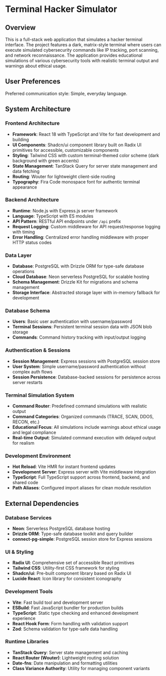 # Terminal Hacker Simulator

## Overview

This is a full-stack web application that simulates a hacker terminal interface. The project features a dark, matrix-style terminal where users can execute simulated cybersecurity commands like IP tracking, port scanning, and network reconnaissance. The application provides educational simulations of various cybersecurity tools with realistic terminal output and warnings about ethical usage.

## User Preferences

Preferred communication style: Simple, everyday language.

## System Architecture

### Frontend Architecture
- **Framework**: React 18 with TypeScript and Vite for fast development and building
- **UI Components**: Shadcn/ui component library built on Radix UI primitives for accessible, customizable components
- **Styling**: Tailwind CSS with custom terminal-themed color scheme (dark background with green accents)
- **State Management**: TanStack Query for server state management and data fetching
- **Routing**: Wouter for lightweight client-side routing
- **Typography**: Fira Code monospace font for authentic terminal appearance

### Backend Architecture
- **Runtime**: Node.js with Express.js server framework
- **Language**: TypeScript with ES modules
- **API Pattern**: RESTful API endpoints under `/api` prefix
- **Request Logging**: Custom middleware for API request/response logging with timing
- **Error Handling**: Centralized error handling middleware with proper HTTP status codes

### Data Layer
- **Database**: PostgreSQL with Drizzle ORM for type-safe database operations
- **Cloud Database**: Neon serverless PostgreSQL for scalable hosting
- **Schema Management**: Drizzle Kit for migrations and schema management
- **Storage Interface**: Abstracted storage layer with in-memory fallback for development

### Database Schema
- **Users**: Basic user authentication with username/password
- **Terminal Sessions**: Persistent terminal session data with JSON blob storage
- **Commands**: Command history tracking with input/output logging

### Authentication & Sessions
- **Session Management**: Express sessions with PostgreSQL session store
- **User System**: Simple username/password authentication without complex auth flows
- **Session Persistence**: Database-backed sessions for persistence across server restarts

### Terminal Simulation System
- **Command Router**: Predefined command simulations with realistic output
- **Command Categories**: Organized commands (TRACE, SCAN, DDOS, RECON, etc.)
- **Educational Focus**: All simulations include warnings about ethical usage and legal compliance
- **Real-time Output**: Simulated command execution with delayed output for realism

### Development Environment
- **Hot Reload**: Vite HMR for instant frontend updates
- **Development Server**: Express server with Vite middleware integration
- **TypeScript**: Full TypeScript support across frontend, backend, and shared code
- **Path Aliases**: Configured import aliases for clean module resolution

## External Dependencies

### Database Services
- **Neon**: Serverless PostgreSQL database hosting
- **Drizzle ORM**: Type-safe database toolkit and query builder
- **connect-pg-simple**: PostgreSQL session store for Express sessions

### UI & Styling
- **Radix UI**: Comprehensive set of accessible React primitives
- **Tailwind CSS**: Utility-first CSS framework for styling
- **Shadcn/ui**: Pre-built component library based on Radix UI
- **Lucide React**: Icon library for consistent iconography

### Development Tools
- **Vite**: Fast build tool and development server
- **ESBuild**: Fast JavaScript bundler for production builds
- **TypeScript**: Static type checking and enhanced development experience
- **React Hook Form**: Form handling with validation support
- **Zod**: Schema validation for type-safe data handling

### Runtime Libraries
- **TanStack Query**: Server state management and caching
- **React Router (Wouter)**: Lightweight routing solution
- **Date-fns**: Date manipulation and formatting utilities
- **Class Variance Authority**: Utility for managing component variants